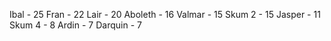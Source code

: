 Ibal - 25
Fran - 22
Lair - 20
Aboleth - 16
Valmar - 15
Skum 2 - 15
Jasper - 11
Skum 4 - 8
Ardin - 7
Darquin - 7
